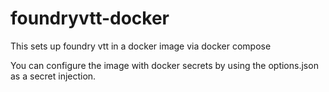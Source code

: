 # foundryvtt-docker

This sets up foundry vtt in a docker image via docker compose

You can configure the image with docker secrets by using the options.json as a secret injection.
